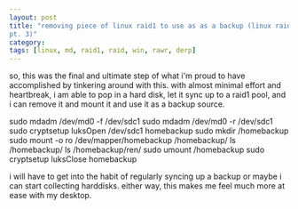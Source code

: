```yaml
---
layout: post
title: "removing piece of linux raid1 to use as as a backup (linux raid
pt. 3)"
category: 
tags: [linux, md, raid1, raid, win, rawr, derp]
---
```


so, this was the final and ultimate step of what i'm proud to have
accomplished by tinkering around with this. with almost minimal effort
and heartbreak, i am able to pop in a hard disk, let it sync up to a
raid1 pool, and i can remove it and mount it and use it as a backup
source.

  sudo mdadm /dev/md0 -f /dev/sdc1
  sudo mdadm /dev/md0 -r /dev/sdc1
  sudo cryptsetup luksOpen /dev/sdc1 homebackup
  sudo mkdir /homebackup
  sudo mount -o ro /dev/mapper/homebackup /homebackup/
  ls /homebackup/
  ls /homebackup/ren/
  sudo umount /homebackup
  sudo cryptsetup luksClose homebackup

i will have to get into the habit of regularly syncing up a backup or
maybe i can start collecting harddisks. either way, this makes me feel
much more at ease with my desktop.

